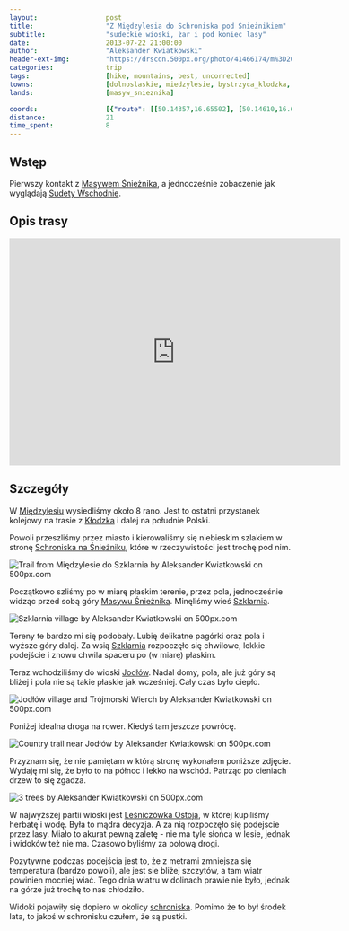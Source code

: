 ```yaml
---
layout:                 post
title:                  "Z Międzylesia do Schroniska pod Śnieżnikiem"
subtitle:               "sudeckie wioski, żar i pod koniec lasy"
date:                   2013-07-22 21:00:00
author:                 "Aleksander Kwiatkowski"
header-ext-img:         "https://drscdn.500px.org/photo/41466174/m%3D2048/fd9d01b4921aceabcd40a34afa8ab71c"
categories:             trip
tags:                   [hike, mountains, best, uncorrected]
towns:                  [dolnoslaskie, miedzylesie, bystrzyca_klodzka, stronie_slaskie]
lands:                  [masyw_snieznika]

coords:                 [{"route": [[50.14357,16.65502], [50.14610,16.66557], [50.15127,16.66866], [50.15083,16.69827], [50.15512,16.70669], [50.14995,16.72368], [50.17282,16.77381], [50.17925,16.79252], [50.19695,16.81423], [50.19574,16.82179], [50.20162,16.83354], [50.20827,16.83234]], "type": "hike"}]
distance:               21
time_spent:             8
---
```


[wiki-sudety-wschodnie]:        https://pl.wikipedia.org/wiki/Sudety_Wschodnie
[wiki-masyw-snieznika]:         https://pl.wikipedia.org/wiki/Masyw_%C5%9Anie%C5%BCnika
[wiki-szklarnia]:               https://pl.wikipedia.org/wiki/Szklarnia_(wojew%C3%B3dztwo_dolno%C5%9Bl%C4%85skie)
[wiki-klodzko]:                 https://pl.wikipedia.org/wiki/K%C5%82odzko
[wiki-miedzylesie]:             https://pl.wikipedia.org/wiki/Mi%C4%99dzylesie
[wiki-jodlow]:                  https://pl.wikipedia.org/wiki/Jod%C5%82%C3%B3w_(wojew%C3%B3dztwo_dolno%C5%9Bl%C4%85skie)
[wiki-schronisko]:              https://pl.wikipedia.org/wiki/Schronisko_PTTK_%E2%80%9ENa_%C5%9Anie%C5%BCniku%E2%80%9D

[ostoja]:                       https://www.facebook.com/Ostoja-Jod%C5%82%C3%B3w-odpocznij-od-miasta-147756495327199/timeline/

Wstęp
-----

Pierwszy kontakt z [Masywem Śnieżnika][wiki-masyw-snieznika], a jednocześnie zobaczenie jak wyglądają
[Sudety Wschodnie][wiki-sudety-wschodnie].

Opis trasy
----------

<iframe height='405' width='590' frameborder='0' allowtransparency='true' scrolling='no' src='https://www.strava.com/activities/334994788/embed/1cef2a78abf67778bc5ca3925930c65e2157624b'></iframe>

Szczegóły
---------

W [Międzylesiu][wiki-miedzylesie] wysiedliśmy około 8 rano. Jest to ostatni przystanek kolejowy na trasie z
[Kłodzka][wiki-klodzko] i dalej na południe Polski.

Powoli przeszliśmy przez miasto i kierowaliśmy się niebieskim szlakiem w stronę
[Schroniska na Śnieżniku][wiki-schronisko],
które w rzeczywistości jest trochę pod nim.

<div class='pixels-photo'>
  <p>
    <img src='https://drscdn.500px.org/photo/43162536/m%3D900/da65dd5e997cd424cf45c44ef421a0d8' alt='Trail from Międzylesie do Szklarnia by Aleksander Kwiatkowski on 500px.com'>
  </p>
  <a href='https://500px.com/photo/43162536/trail-from-mi%C4%99dzylesie-do-szklarnia-by-aleksander-kwiatkowski' alt='Trail from Międzylesie do Szklarnia by Aleksander Kwiatkowski on 500px.com'></a>
</div>
<script type='text/javascript' src='https://500px.com/embed.js'></script>

Początkowo szliśmy po w miarę płaskim terenie, przez pola, jednocześnie widząc przed sobą góry
[Masywu Śnieżnika][wiki-masyw-snieznika]. Minęliśmy wieś [Szklarnia][wiki-szklarnia].

<div class='pixels-photo'>
  <p>
    <img src='https://drscdn.500px.org/photo/43703456/m%3D900/88c5460eb2dc607f4bbd954329f4bfd7' alt='Szklarnia village by Aleksander Kwiatkowski on 500px.com'>
  </p>
  <a href='https://500px.com/photo/43703456/szklarnia-village-by-aleksander-kwiatkowski' alt='Szklarnia village by Aleksander Kwiatkowski on 500px.com'></a>
</div>
<script type='text/javascript' src='https://500px.com/embed.js'></script>

Tereny te bardzo mi się podobały. Lubię delikatne pagórki oraz pola i wyższe góry dalej. Za wsią
[Szklarnia][wiki-szklarnia] rozpoczęło się chwilowe, lekkie podejście i znowu chwila spaceru po (w miarę)
płaskim.

Teraz wchodziliśmy do wioski [Jodłów][wiki-jodlow]. Nadal domy, pola, ale już góry są bliżej i pola nie
są takie płaskie jak wcześniej. Cały czas było ciepło.

<div class='pixels-photo'>
  <p>
    <img src='https://drscdn.500px.org/photo/43703728/m%3D900/2c6ab1f32317a6f3ddcd81dad476f949' alt='Jodłów village and Trójmorski Wierch by Aleksander Kwiatkowski on 500px.com'>
  </p>
  <a href='https://500px.com/photo/43703728/jod%C5%82%C3%B3w-village-and-tr%C3%B3jmorski-wierch-by-aleksander-kwiatkowski' alt='Jodłów village and Trójmorski Wierch by Aleksander Kwiatkowski on 500px.com'></a>
</div>
<script type='text/javascript' src='https://500px.com/embed.js'></script>

Poniżej idealna droga na rower. Kiedyś tam jeszcze powrócę.

<div class='pixels-photo'>
  <p>
    <img src='https://drscdn.500px.org/photo/43703832/m%3D900/6cb1c8986779f3d8ed8df905c4f8ed7c' alt='Country trail near Jodłów by Aleksander Kwiatkowski on 500px.com'>
  </p>
  <a href='https://500px.com/photo/43703832/country-trail-near-jod%C5%82%C3%B3w-by-aleksander-kwiatkowski' alt='Country trail near Jodłów by Aleksander Kwiatkowski on 500px.com'></a>
</div>
<script type='text/javascript' src='https://500px.com/embed.js'></script>

Przyznam się, że nie pamiętam w którą stronę wykonałem poniższe zdjęcie. Wydaję mi się, że było to na północ i lekko na
wschód. Patrząc po cieniach drzew to się zgadza.

<div class='pixels-photo'>
  <p>
    <img src='https://drscdn.500px.org/photo/43703772/m%3D900/63a4a7e8bf8fe32e3b9afe4ab5c8e680' alt='3 trees by Aleksander Kwiatkowski on 500px.com'>
  </p>
  <a href='https://500px.com/photo/43703772/3-trees-by-aleksander-kwiatkowski' alt='3 trees by Aleksander Kwiatkowski on 500px.com'></a>
</div>
<script type='text/javascript' src='https://500px.com/embed.js'></script>

W najwyższej partii wioski jest [Leśniczówka Ostoja][ostoja], w której kupiliśmy herbatę i wodę. Była to
mądra decyzja. A za nią rozpoczęło się podejscie przez lasy. Miało to akurat pewną zaletę - nie ma
tyle słońca w lesie, jednak i widoków też nie ma. Czasowo byliśmy za połową drogi.

Pozytywne podczas podejścia jest to, że z metrami zmniejsza się temperatura (bardzo powoli), ale
jest sie bliżej szczytów, a tam wiatr powinien mocniej wiać. Tego dnia wiatru w dolinach prawie nie było, jednak
na górze już trochę to nas chłodziło.

Widoki pojawiły się dopiero w okolicy [schroniska][wiki-schronisko]. Pomimo że to był środek lata, to jakoś
w schronisku czułem, że są pustki.
